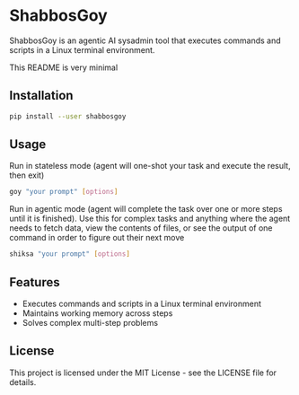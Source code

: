 # ShabbosGoy

ShabbosGoy is an agentic AI sysadmin tool that executes commands and scripts in a Linux terminal environment.

This README is very minimal

## Installation

```bash
pip install --user shabbosgoy
```

## Usage

Run in stateless mode (agent will one-shot your task and execute the result, then exit)
```bash
goy "your prompt" [options] 
```

Run in agentic mode (agent will complete the task over one or more steps until it is finished). Use this for complex tasks and anything where the agent needs to fetch data, view the contents of files, or see the output of one command in order to figure out their next move

```bash
shiksa "your prompt" [options] 
```
## Features

- Executes commands and scripts in a Linux terminal environment
- Maintains working memory across steps
- Solves complex multi-step problems

## License

This project is licensed under the MIT License - see the LICENSE file for details.
